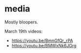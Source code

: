 # media

Mostly bloopers.

March 19th videos: 
- https://youtu.be/BmnGfQr_rPA
- https://youtu.be/BMWxNk6JGrg